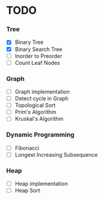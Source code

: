 # TODO

### Tree

- [x] Binary Tree
- [x] Binary Search Tree
- [ ] Inorder to Preorder
- [ ] Count Leaf Nodes

### Graph

- [ ] Graph implementation
- [ ] Detect cycle in Graph
- [ ] Topological Sort
- [ ] Prim's Algorithm
- [ ] Kruskal's Algorithm

### Dynamic Programming

- [ ] Fibonacci
- [ ] Longest Increasing Subsequence

### Heap

- [ ] Heap  implementation
- [ ] Heap Sort
